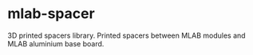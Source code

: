 # mlab-spacer
3D printed spacers library. Printed spacers between MLAB modules and MLAB aluminium base board.
